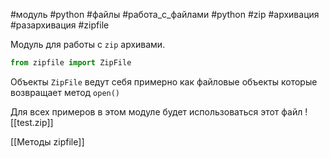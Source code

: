 #модуль #python #файлы #работа_с_файлами #python #zip #архивация #разархивация #zipfile


Модуль для работы с `zip` архивами.
```python
from zipfile import ZipFile
```
Объекты `ZipFile` ведут себя примерно как файловые объекты которые возвращает метод `open()`

Для всех примеров в этом модуле будет использоваться этот файл
![[test.zip]]

[[Методы zipfile]]